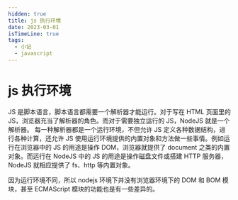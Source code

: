 ```yaml
---
hidden: true
title: js 执行环境
date: 2023-03-01
isTimeLine: true
tags:
  - 小记
  - javascript
---
```


# js 执行环境

JS 是脚本语言，脚本语言都需要一个解析器才能运行。对于写在 HTML 页面里的 JS，浏览器充当了解析器的角色。而对于需要独立运行的 JS，NodeJS 就是一个解析器。
每一种解析器都是一个运行环境，不但允许 JS 定义各种数据结构，进行各种计算，还允许 JS 使用运行环境提供的内置对象和方法做一些事情。例如运行在浏览器中的 JS 的用途是操作 DOM，浏览器就提供了 document 之类的内置对象。而运行在 NodeJS 中的 JS 的用途是操作磁盘文件或搭建 HTTP 服务器，NodeJS 就相应提供了 fs、http 等内置对象。

因为运行环境不同，所以 nodejs 环境下并没有浏览器环境下的 DOM 和 BOM 模块，甚至 ECMAScript 模块的功能也是有一些差异的。
